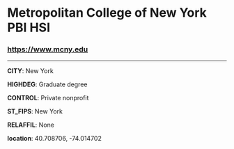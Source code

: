 # Metropolitan College of New York PBI HSI
### https://www.mcny.edu
---
**CITY**: New York

**HIGHDEG**: Graduate degree

**CONTROL**: Private nonprofit

**ST_FIPS**: New York

**RELAFFIL**: None

**location**: 40.708706, -74.014702